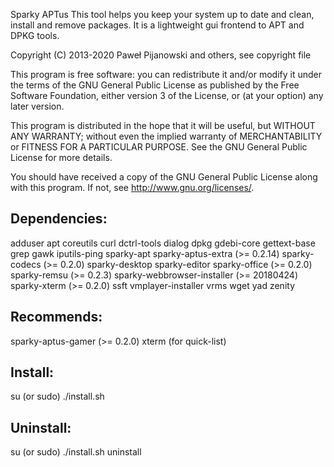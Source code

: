 Sparky APTus
This tool helps you keep your system up to date and clean, install and remove packages. It is a lightweight gui frontend to APT and DPKG tools.

Copyright (C) 2013-2020 Paweł Pijanowski and others, see copyright file

This program is free software: you can redistribute it and/or modify
it under the terms of the GNU General Public License as published by
the Free Software Foundation, either version 3 of the License, or
(at your option) any later version.

This program is distributed in the hope that it will be useful,
but WITHOUT ANY WARRANTY; without even the implied warranty of
MERCHANTABILITY or FITNESS FOR A PARTICULAR PURPOSE.  See the
GNU General Public License for more details.

You should have received a copy of the GNU General Public License
along with this program.  If not, see <http://www.gnu.org/licenses/>.

Dependencies:
-------------
adduser
apt
coreutils
curl
dctrl-tools
dialog
dpkg
gdebi-core
gettext-base
grep
gawk
iputils-ping
sparky-apt
sparky-aptus-extra (>= 0.2.14)
sparky-codecs (>= 0.2.0)
sparky-desktop
sparky-editor
sparky-office (>= 0.2.0)
sparky-remsu (>= 0.2.3)
sparky-webbrowser-installer (>= 20180424)
sparky-xterm (>= 0.2.0)
ssft
vmplayer-installer
vrms
wget
yad
zenity

Recommends:
-------------
sparky-aptus-gamer (>= 0.2.0)
xterm (for quick-list)

Install:
-------------
su (or sudo) 
./install.sh

Uninstall:
-------------
su (or sudo)
./install.sh uninstall
